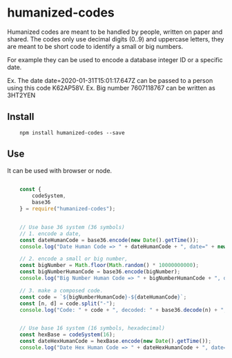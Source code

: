 # humanized-codes

Humanized codes are meant to be handled by people, written on paper and shared. 
The codes only use decimal digits (0..9) and uppercase letters, they are meant to be short code to identify a
small or big numbers. 

For example they can be used to encode a database integer ID or a specific date.

Ex. The date date=2020-01-31T15:01:17.647Z can be passed to a person using this code K62AP58V.
Ex. Big number 7607118767 can be written as 3HT2YEN

## Install
```
    npm install humanized-codes --save
```

## Use 

It can be used with browser or node.

```javascript
    
    const {
        codeSystem,
        base36
    } = require("humanized-codes");


    // Use base 36 system (36 symbols)
    // 1. encode a date,
    const dateHumanCode = base36.encode(new Date().getTime());
    console.log("Date Human Code => " + dateHumanCode + ", date=" + new Date(base36.decode(dateHumanCode)).toISOString());

    // 2. encode a small or big number,
    const bigNumber = Math.floor(Math.random() * 10000000000);
    const bigNumberHumanCode = base36.encode(bigNumber);
    console.log("Big Number Human Code => " + bigNumberHumanCode + ", decoded=" + base36.decode(bigNumberHumanCode) + "=" + bigNumber);

    // 3. make a composed code.
    const code = `${bigNumberHumanCode}-${dateHumanCode}`;
    const [n, d] = code.split("-");
    console.log("Code: " + code + ", decoded: " + base36.decode(n) + ", " + new Date(base36.decode(d)).toISOString());


    // Use base 16 system (16 symbols, hexadecimal)
    const hexBase = codeSystem(16);
    const dateHexHumanCode = hexBase.encode(new Date().getTime());
    console.log("Date Hex Human Code => " + dateHexHumanCode + ", date=" + new Date(hexBase.decode(dateHexHumanCode)).toISOString());

```
